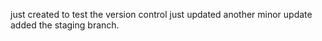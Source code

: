just created to test the version control
just updated
another minor update
added the staging branch.
